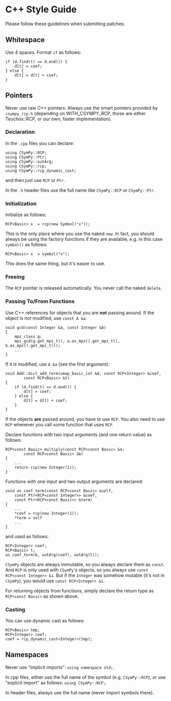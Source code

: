 # C++ Style Guide

Please follow these guidelines when submitting patches.

## Whitespace

Use 4 spaces. Format ``if`` as follows:

    if (d.find(t) == d.end()) {
        d[t] = coef;
    } else {
        d[t] = d[t] + coef;
    }

## Pointers

Never use raw C++ pointers. Always use the smart pointers provided by `csympy_rcp.h`
(depending on WITH_CSYMPY_RCP, those are either Teuchos::RCP, or our own,
faster implementation).

### Declaration

In the `.cpp` files you can declare:

    using CSymPy::RCP;
    using CSymPy::Ptr;
    using CSymPy::outArg;
    using CSymPy::rcp;
    using CSymPy::rcp_dynamic_cast;
    
and then just use `RCP` or `Ptr`.

In the `.h` header files use the full name like `CSymPy::RCP` or `CSymPy::Ptr`.

### Initialization

Initialize as follows:

    RCP<Basic> x  = rcp(new Symbol("x"));

This is the only place where you use the naked ``new``. In fact, you should always be
using the factory functions if they are available, e.g. in this case `symbol()`
as follows:

    RCP<Basic> x  = symbol("x");

This does the same thing, but it's easier to use.

### Freeing

The `RCP` pointer is released automatically. You never call the naked `delete`.

### Passing To/From Functions

Use C++ references for objects that you are **not** passing around. If the object
is *not* modified, use `const A &a`:

    void gcd(const Integer &a, const Integer &b)
    {
        mpz_class g;
        mpz_gcd(g.get_mpz_t(), a.as_mpz().get_mpz_t(), b.as_mpz().get_mpz_t());
        ...
    }

If it *is* modified, use `A &a` (see the first argument):

    void Add::dict_add_term(umap_basic_int &d, const RCP<Integer> &coef,
            const RCP<Basic> &t)
    {
        if (d.find(t) == d.end()) {
            d[t] = coef;
        } else {
            d[t] = d[t] + coef;
        }
    }

If the objects **are** passed around, you have to use `RCP`. You also need to
use `RCP` whenever you call some function that uses `RCP`.

Declare functions with two input arguments (and one return value) as follows:

    RCP<const Basic> multiply(const RCP<const Basic> &a,
            const RCP<const Basic> &b)
    {
        ...
        return rcp(new Integer(1));
    }

Functions with one input and two output arguments are declared:

    void as_coef_term(const RCP<const Basic> &self,
        const Ptr<RCP<const Integer>> &coef,
        const Ptr<RCP<const Basic>> &term)
    {
        ...
        *coef = rcp(new Integer(1));
        *term = self
        ...
    }

and used as follows:

    RCP<Integer> coef;
    RCP<Basic> t;
    as_coef_term(b, outArg(coef), outArg(t));

`CSymPy` objects are always immutable, so you always declare them as `const`.
And `RCP` is only used with `CSymPy`'s objects, so you always use `const
RCP<const Integer> &i`. But if the `Integer` was somehow mutable (it's not in
`CSymPy`), you would use `const RCP<Integer> &i`.

For returning objects from functions, simply declare the return type as `RCP<const Basic>` as shown above.

### Casting

You can use dynamic cast as follows:

    RCP<Basic> tmp;
    RCP<Integer> coef;
    coef = rcp_dynamic_cast<Integer>(tmp);

## Namespaces

Never use "implicit imports": ``using namespace std;``.

In cpp files, either use the full name of the symbol (e.g. ``CSymPy::RCP``),
or use "explicit import" as follows: ``using CSymPy::RCP;``.

In header files, always use the full name (never import symbols there).
